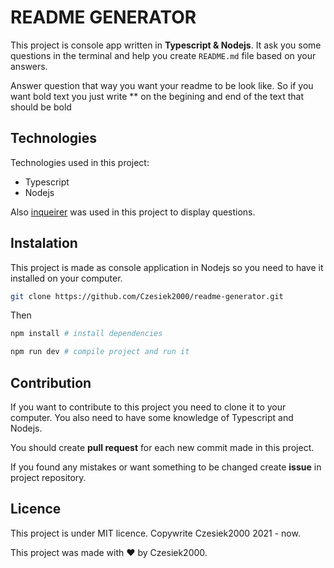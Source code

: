 # README GENERATOR

This project is console app written in **Typescript & Nodejs**. It ask you some questions in the terminal and help you create `README.md` file based on your answers. 

Answer question that way you want your readme to be look like. So if you want bold text you just write ** on the begining and end of the text that should be bold

## Technologies
Technologies used in this project:

* Typescript
* Nodejs

Also [inqueirer](https://www.npmjs.com/package/inquirer) was used in this project to display questions. 


## Instalation
This project is made as console application in Nodejs so you need to have it installed on your computer. 

```bash
git clone https://github.com/Czesiek2000/readme-generator.git
```

Then

```bash
npm install # install dependencies
```

```bash
npm run dev # compile project and run it
```

## Contribution
If you want to contribute to this project you need to clone it to your computer. You also need to have some knowledge of Typescript and Nodejs.

You should create **pull request** for each new commit made in this project.

If you found any mistakes or want something to be changed create **issue** in project repository.

## Licence
This project is under MIT licence. Copywrite Czesiek2000 2021 - now.

This project was made with :heart: by Czesiek2000.